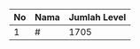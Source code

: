 | No | Nama            | Jumlah Level |
|----|-----------------|--------------|
| 1  | #    |    1705        |
